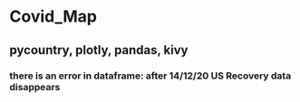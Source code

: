 # Covid_Map

## pycountry, plotly, pandas, kivy

### there is an error in dataframe: after 14/12/20 US Recovery data disappears

